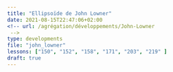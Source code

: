 ```yaml
---
title: "Ellipsoïde de John Lowner"
date: 2021-08-15T22:47:06+02:00
<!-- url: /agrégation/développements/John-Lowner
 -->
type: developments
file: "john_lowner"
lessons: ["150", "152", "158", "171", "203", "219" ]
draft: true
---
```

